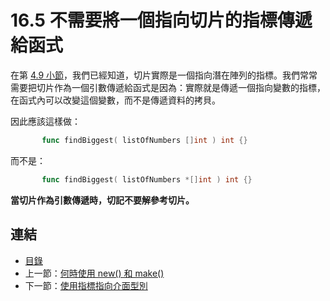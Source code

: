 # 16.5 不需要將一個指向切片的指標傳遞給函式

在第 [4.9 小節](04.9.md)，我們已經知道，切片實際是一個指向潛在陣列的指標。我們常常需要把切片作為一個引數傳遞給函式是因為：實際就是傳遞一個指向變數的指標，在函式內可以改變這個變數，而不是傳遞資料的拷貝。

因此應該這樣做：

```go
       func findBiggest( listOfNumbers []int ) int {}
```

而不是：

```go
       func findBiggest( listOfNumbers *[]int ) int {}
```

**當切片作為引數傳遞時，切記不要解參考切片。**

## 連結

- [目錄](directory.md)
- 上一節：[何時使用 new() 和 make()](16.4.md)
- 下一節：[使用指標指向介面型別](16.6.md)
